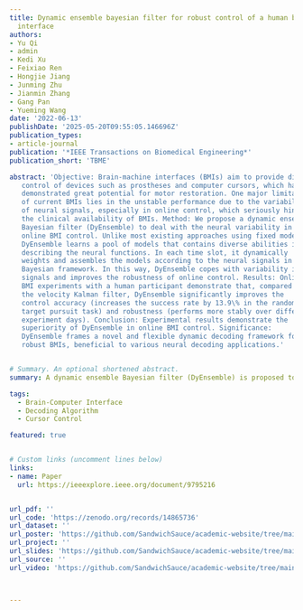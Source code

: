 ```yaml
---
title: Dynamic ensemble bayesian filter for robust control of a human brain-machine
  interface
authors:
- Yu Qi
- admin
- Kedi Xu
- Feixiao Ren
- Hongjie Jiang
- Junming Zhu
- Jianmin Zhang
- Gang Pan
- Yueming Wang
date: '2022-06-13'
publishDate: '2025-05-20T09:55:05.146696Z'
publication_types:
- article-journal
publication: '*IEEE Transactions on Biomedical Engineering*'
publication_short: 'TBME'

abstract: 'Objective: Brain-machine interfaces (BMIs) aim to provide direct brain
   control of devices such as prostheses and computer cursors, which have
   demonstrated great potential for motor restoration. One major limitation
   of current BMIs lies in the unstable performance due to the variability
   of neural signals, especially in online control, which seriously hinders
   the clinical availability of BMIs. Method: We propose a dynamic ensemble
   Bayesian filter (DyEnsemble) to deal with the neural variability in
   online BMI control. Unlike most existing approaches using fixed models,
   DyEnsemble learns a pool of models that contains diverse abilities in
   describing the neural functions. In each time slot, it dynamically
   weights and assembles the models according to the neural signals in a
   Bayesian framework. In this way, DyEnsemble copes with variability in
   signals and improves the robustness of online control. Results: Online
   BMI experiments with a human participant demonstrate that, compared with
   the velocity Kalman filter, DyEnsemble significantly improves the
   control accuracy (increases the success rate by 13.9\% in the random
   target pursuit task) and robustness (performs more stably over different
   experiment days). Conclusion: Experimental results demonstrate the
   superiority of DyEnsemble in online BMI control. Significance:
   DyEnsemble frames a novel and flexible dynamic decoding framework for
   robust BMIs, beneficial to various neural decoding applications.'


# Summary. An optional shortened abstract.
summary: A dynamic ensemble Bayesian filter (DyEnsemble) is proposed to improve the robustness of online brain-machine interface (BMI) control by adaptively combining multiple neural decoding models to handle neural signal variability, showing significantly better accuracy and stability than conventional methods.

tags:
  - Brain-Computer Interface
  - Decoding Algorithm
  - Cursor Control

featured: true


# Custom links (uncomment lines below)
links:
- name: Paper
  url: https://ieeexplore.ieee.org/document/9795216


url_pdf: ''
url_code: 'https://zenodo.org/records/14865736'
url_dataset: ''
url_poster: 'https://github.com/SandwichSauce/academic-website/tree/main/content/publication/2022-tbme-dynamic/2022-tbme-dynamic-poster.pdf'
url_project: ''
url_slides: 'https://github.com/SandwichSauce/academic-website/tree/main/content/publication/2022-tbme-dynamic/2022-tbme-dynamic-slides.pdf'
url_source: ''
url_video: 'https://github.com/SandwichSauce/academic-website/tree/main/content/publication/2022-tbme-dynamic/2022-tbme-dynamic-video.mp4'



---
```

